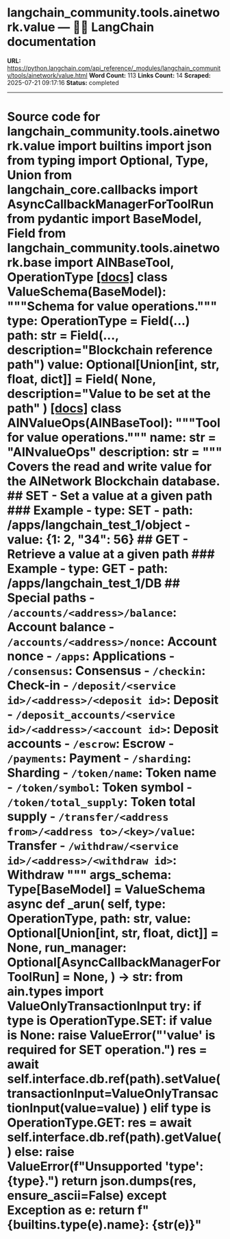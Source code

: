 # langchain_community.tools.ainetwork.value — 🦜🔗 LangChain  documentation

**URL:** https://python.langchain.com/api_reference/_modules/langchain_community/tools/ainetwork/value.html
**Word Count:** 113
**Links Count:** 14
**Scraped:** 2025-07-21 09:17:16
**Status:** completed

---

# Source code for langchain\_community.tools.ainetwork.value               import builtins     import json     from typing import Optional, Type, Union          from langchain_core.callbacks import AsyncCallbackManagerForToolRun     from pydantic import BaseModel, Field          from langchain_community.tools.ainetwork.base import AINBaseTool, OperationType                              [[docs]](https://python.langchain.com/api_reference/community/tools/langchain_community.tools.ainetwork.value.ValueSchema.html#langchain_community.tools.ainetwork.value.ValueSchema)     class ValueSchema(BaseModel):         """Schema for value operations."""              type: OperationType = Field(...)         path: str = Field(..., description="Blockchain reference path")         value: Optional[Union[int, str, float, dict]] = Field(             None, description="Value to be set at the path"         )                                             [[docs]](https://python.langchain.com/api_reference/community/tools/langchain_community.tools.ainetwork.value.AINValueOps.html#langchain_community.tools.ainetwork.value.AINValueOps)     class AINValueOps(AINBaseTool):         """Tool for value operations."""              name: str = "AINvalueOps"         description: str = """     Covers the read and write value for the AINetwork Blockchain database.          ## SET     - Set a value at a given path          ### Example     - type: SET     - path: /apps/langchain_test_1/object     - value: {1: 2, "34": 56}          ## GET     - Retrieve a value at a given path          ### Example     - type: GET     - path: /apps/langchain_test_1/DB          ## Special paths     - `/accounts/<address>/balance`: Account balance     - `/accounts/<address>/nonce`: Account nonce     - `/apps`: Applications     - `/consensus`: Consensus     - `/checkin`: Check-in     - `/deposit/<service id>/<address>/<deposit id>`: Deposit     - `/deposit_accounts/<service id>/<address>/<account id>`: Deposit accounts     - `/escrow`: Escrow     - `/payments`: Payment     - `/sharding`: Sharding     - `/token/name`: Token name     - `/token/symbol`: Token symbol     - `/token/total_supply`: Token total supply     - `/transfer/<address from>/<address to>/<key>/value`: Transfer     - `/withdraw/<service id>/<address>/<withdraw id>`: Withdraw     """         args_schema: Type[BaseModel] = ValueSchema              async def _arun(             self,             type: OperationType,             path: str,             value: Optional[Union[int, str, float, dict]] = None,             run_manager: Optional[AsyncCallbackManagerForToolRun] = None,         ) -> str:             from ain.types import ValueOnlyTransactionInput                  try:                 if type is OperationType.SET:                     if value is None:                         raise ValueError("'value' is required for SET operation.")                          res = await self.interface.db.ref(path).setValue(                         transactionInput=ValueOnlyTransactionInput(value=value)                     )                 elif type is OperationType.GET:                     res = await self.interface.db.ref(path).getValue()                 else:                     raise ValueError(f"Unsupported 'type': {type}.")                 return json.dumps(res, ensure_ascii=False)             except Exception as e:                 return f"{builtins.type(e).__name__}: {str(e)}"